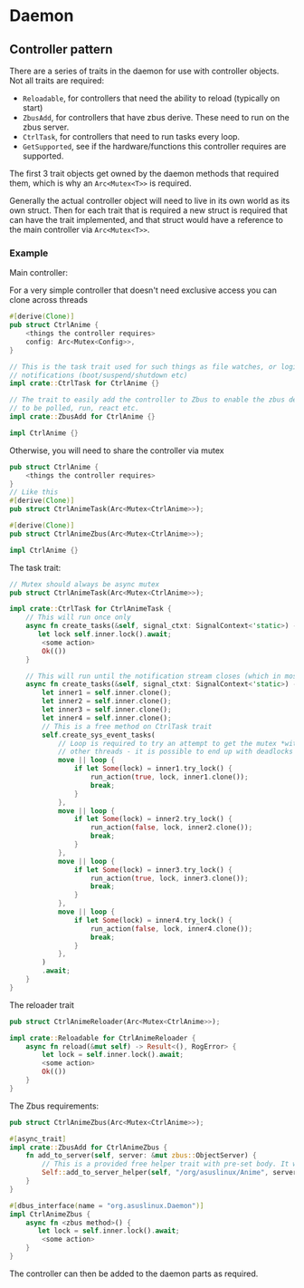 # Daemon

## Controller pattern

There are a series of traits in the daemon for use with controller objects. Not all traits are required:

- `Reloadable`, for controllers that need the ability to reload (typically on start)
- `ZbusAdd`, for controllers that have zbus derive. These need to run on the zbus server.
- `CtrlTask`, for controllers that need to run tasks every loop.
- `GetSupported`, see if the hardware/functions this controller requires are supported.

The first 3 trait objects get owned by the daemon methods that required them, which is why an `Arc<Mutex<T>>` is required.

Generally the actual controller object will need to live in its own world as its own struct.
Then for each trait that is required a new struct is required that can have the trait implemented, and that struct would have a reference to the main controller via `Arc<Mutex<T>>`.

### Example

Main controller:

For a very simple controller that doesn't need exclusive access you can clone across threads

```rust
#[derive(Clone)]
pub struct CtrlAnime {
    <things the controller requires>
    config: Arc<Mutex<Config>>,
}

// This is the task trait used for such things as file watches, or logind
// notifications (boot/suspend/shutdown etc)
impl crate::CtrlTask for CtrlAnime {}

// The trait to easily add the controller to Zbus to enable the zbus derived functions
// to be polled, run, react etc.
impl crate::ZbusAdd for CtrlAnime {}

impl CtrlAnime {}
```

 Otherwise, you will need to share the controller via mutex

```rust
pub struct CtrlAnime {
    <things the controller requires>
}
// Like this
#[derive(Clone)]
pub struct CtrlAnimeTask(Arc<Mutex<CtrlAnime>>);

#[derive(Clone)]
pub struct CtrlAnimeZbus(Arc<Mutex<CtrlAnime>>);

impl CtrlAnime {}
```

The task trait:

```rust
// Mutex should always be async mutex
pub struct CtrlAnimeTask(Arc<Mutex<CtrlAnime>>);

impl crate::CtrlTask for CtrlAnimeTask {
    // This will run once only
    async fn create_tasks(&self, signal_ctxt: SignalContext<'static>) -> Result<(), RogError> {
       let lock self.inner.lock().await;
        <some action>
        Ok(())
    }

    // This will run until the notification stream closes (which in most cases will be never)
    async fn create_tasks(&self, signal_ctxt: SignalContext<'static>) -> Result<(), RogError> {
        let inner1 = self.inner.clone();
        let inner2 = self.inner.clone();
        let inner3 = self.inner.clone();
        let inner4 = self.inner.clone();
        // This is a free method on CtrlTask trait
        self.create_sys_event_tasks(
            // Loop is required to try an attempt to get the mutex *without* blocking
            // other threads - it is possible to end up with deadlocks otherwise.
            move || loop {
                if let Some(lock) = inner1.try_lock() {
                    run_action(true, lock, inner1.clone());
                    break;
                }
            },
            move || loop {
                if let Some(lock) = inner2.try_lock() {
                    run_action(false, lock, inner2.clone());
                    break;
                }
            },
            move || loop {
                if let Some(lock) = inner3.try_lock() {
                    run_action(true, lock, inner3.clone());
                    break;
                }
            },
            move || loop {
                if let Some(lock) = inner4.try_lock() {
                    run_action(false, lock, inner4.clone());
                    break;
                }
            },
        )
        .await;
    }
}
```

The reloader trait

```rust
pub struct CtrlAnimeReloader(Arc<Mutex<CtrlAnime>>);

impl crate::Reloadable for CtrlAnimeReloader {
    async fn reload(&mut self) -> Result<(), RogError> {
        let lock = self.inner.lock().await;
        <some action>
        Ok(())
    }
}
```

The Zbus requirements:

```rust
pub struct CtrlAnimeZbus(Arc<Mutex<CtrlAnime>>);

#[async_trait]
impl crate::ZbusAdd for CtrlAnimeZbus {
    fn add_to_server(self, server: &mut zbus::ObjectServer) {
        // This is a provided free helper trait with pre-set body. It will move self in-to.
        Self::add_to_server_helper(self, "/org/asuslinux/Anime", server).await;
    }
}

#[dbus_interface(name = "org.asuslinux.Daemon")]
impl CtrlAnimeZbus {
    async fn <zbus method>() {
       let lock = self.inner.lock().await;
        <some action>
    }
}
```

The controller can then be added to the daemon parts as required.
